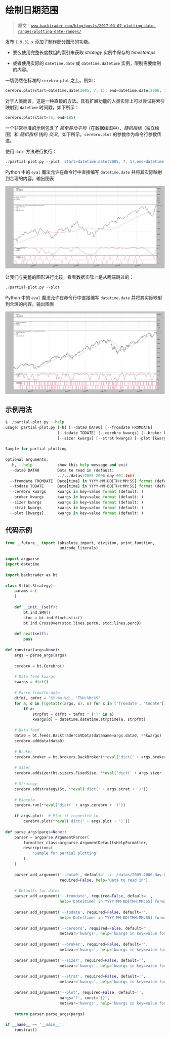 # 绘制日期范围

> 原文：[`www.backtrader.com/blog/posts/2017-03-07-plotting-date-ranges/plotting-date-ranges/`](https://www.backtrader.com/blog/posts/2017-03-07-plotting-date-ranges/plotting-date-ranges/)

发布 `1.9.31.x` 添加了制作部分图形的功能。

+   要么使用完整长度数组的索引来获取 *strategy* 实例中保存的 *timestamps*

+   或者使用实际的 `datetime.date` 或 `datetime.datetime` 实例，限制需要绘制的内容。

一切仍然在标准的 `cerebro.plot` 之上。例如：

```py
cerebro.plot(start=datetime.date(2005, 7, 1), end=datetime.date(2006, 1, 31))
```

对于人类而言，这是一种直接的方法。具有扩展功能的人类实际上可以尝试将索引映射到 `datetime` 时间戳，如下所示：

```py
cerebro.plot(start=75, end=185)
```

一个非常标准的示例包含了 *简单移动平均*（在数据绘图中）、*随机指标*（独立绘图）和 *随机指标* 线的 *交叉*，如下所示。`cerebro.plot` 的参数作为命令行参数传递。

使用 `date` 方法进行执行：

```py
./partial-plot.py --plot 'start=datetime.date(2005, 7, 1),end=datetime.date(2006, 1, 31)'
```

Python 中的 `eval` 魔法允许在命令行中直接编写 `datetime.date` 并将其实际映射到合理的内容。输出图表

![图片](img/bf84e0015a4cc245ce368cc034010d1f.png)

让我们与完整的图形进行比较，看看数据实际上是从两端跳过的：

```py
./partial-plot.py --plot
```

Python 中的 `eval` 魔法允许在命令行中直接编写 `datetime.date` 并将其实际映射到合理的内容。输出图表

![图片](img/923c7fbfdf7bce662b7bbcc0a4b1611a.png)

## 示例用法

```py
$ ./partial-plot.py --help
usage: partial-plot.py [-h] [--data0 DATA0] [--fromdate FROMDATE]
                       [--todate TODATE] [--cerebro kwargs] [--broker kwargs]
                       [--sizer kwargs] [--strat kwargs] [--plot [kwargs]]

Sample for partial plotting

optional arguments:
  -h, --help           show this help message and exit
  --data0 DATA0        Data to read in (default:
                       ../../datas/2005-2006-day-001.txt)
  --fromdate FROMDATE  Date[time] in YYYY-MM-DD[THH:MM:SS] format (default: )
  --todate TODATE      Date[time] in YYYY-MM-DD[THH:MM:SS] format (default: )
  --cerebro kwargs     kwargs in key=value format (default: )
  --broker kwargs      kwargs in key=value format (default: )
  --sizer kwargs       kwargs in key=value format (default: )
  --strat kwargs       kwargs in key=value format (default: )
  --plot [kwargs]      kwargs in key=value format (default: )
```

## 代码示例

```py
from __future__ import (absolute_import, division, print_function,
                        unicode_literals)

import argparse
import datetime

import backtrader as bt

class St(bt.Strategy):
    params = (
    )

    def __init__(self):
        bt.ind.SMA()
        stoc = bt.ind.Stochastic()
        bt.ind.CrossOver(stoc.lines.percK, stoc.lines.percD)

    def next(self):
        pass

def runstrat(args=None):
    args = parse_args(args)

    cerebro = bt.Cerebro()

    # Data feed kwargs
    kwargs = dict()

    # Parse from/to-date
    dtfmt, tmfmt = '%Y-%m-%d', 'T%H:%M:%S'
    for a, d in ((getattr(args, x), x) for x in ['fromdate', 'todate']):
        if a:
            strpfmt = dtfmt + tmfmt * ('T' in a)
            kwargs[d] = datetime.datetime.strptime(a, strpfmt)

    # Data feed
    data0 = bt.feeds.BacktraderCSVData(dataname=args.data0, **kwargs)
    cerebro.adddata(data0)

    # Broker
    cerebro.broker = bt.brokers.BackBroker(**eval('dict(' + args.broker + ')'))

    # Sizer
    cerebro.addsizer(bt.sizers.FixedSize, **eval('dict(' + args.sizer + ')'))

    # Strategy
    cerebro.addstrategy(St, **eval('dict(' + args.strat + ')'))

    # Execute
    cerebro.run(**eval('dict(' + args.cerebro + ')'))

    if args.plot:  # Plot if requested to
        cerebro.plot(**eval('dict(' + args.plot + ')'))

def parse_args(pargs=None):
    parser = argparse.ArgumentParser(
        formatter_class=argparse.ArgumentDefaultsHelpFormatter,
        description=(
            'Sample for partial plotting'
        )
    )

    parser.add_argument('--data0', default='../../datas/2005-2006-day-001.txt',
                        required=False, help='Data to read in')

    # Defaults for dates
    parser.add_argument('--fromdate', required=False, default='',
                        help='Date[time] in YYYY-MM-DD[THH:MM:SS] format')

    parser.add_argument('--todate', required=False, default='',
                        help='Date[time] in YYYY-MM-DD[THH:MM:SS] format')

    parser.add_argument('--cerebro', required=False, default='',
                        metavar='kwargs', help='kwargs in key=value format')

    parser.add_argument('--broker', required=False, default='',
                        metavar='kwargs', help='kwargs in key=value format')

    parser.add_argument('--sizer', required=False, default='',
                        metavar='kwargs', help='kwargs in key=value format')

    parser.add_argument('--strat', required=False, default='',
                        metavar='kwargs', help='kwargs in key=value format')

    parser.add_argument('--plot', required=False, default='',
                        nargs='?', const='{}',
                        metavar='kwargs', help='kwargs in key=value format')

    return parser.parse_args(pargs)

if __name__ == '__main__':
    runstrat()
```
